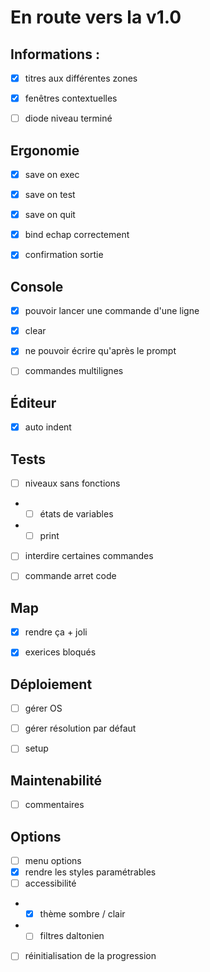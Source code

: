 # En route vers la v1.0

## Informations :
- [x] titres aux différentes zones
- [x] fenêtres contextuelles
- [ ] diode niveau terminé


## Ergonomie
- [x] save on exec 
- [x] save on test
- [x] save on quit
- [x] bind echap correctement 
- [x] confirmation sortie


## Console 
- [x] pouvoir lancer une commande d'une ligne		
- [x] clear
- [x] ne pouvoir écrire qu'après le prompt
- [ ] commandes multilignes 


## Éditeur
- [x] auto indent


## Tests
- [ ] niveaux sans fonctions
- - [ ] états de variables
- - [ ] print
- [ ] interdire certaines commandes 
- [ ] commande arret code
 

## Map
- [x] rendre ça + joli
- [x] exerices bloqués


## Déploiement
- [ ] gérer OS
- [ ] gérer résolution par défaut
- [ ] setup 


## Maintenabilité
- [ ] commentaires


## Options
- [ ] menu options
- [x] rendre les styles paramétrables
- [ ] accessibilité
- - [x] thème sombre / clair
- - [ ] filtres daltonien
- [ ] réinitialisation de la progression 
